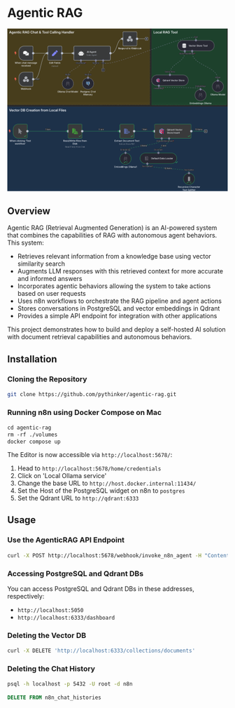 # Agentic RAG

![Agentic RAG Architecture](docs/agentic-rag.png)


## Overview
Agentic RAG (Retrieval Augmented Generation) is an AI-powered system that combines the capabilities of RAG with autonomous agent behaviors. This system:

- Retrieves relevant information from a knowledge base using vector similarity search
- Augments LLM responses with this retrieved context for more accurate and informed answers
- Incorporates agentic behaviors allowing the system to take actions based on user requests
- Uses n8n workflows to orchestrate the RAG pipeline and agent actions
- Stores conversations in PostgreSQL and vector embeddings in Qdrant
- Provides a simple API endpoint for integration with other applications

This project demonstrates how to build and deploy a self-hosted AI solution with document retrieval capabilities and autonomous behaviors.

## Installation

### Cloning the Repository

```bash
git clone https://github.com/pythinker/agentic-rag.git
```

### Running n8n using Docker Compose on Mac
```
cd agentic-rag
rm -rf ./volumes
docker compose up
```

The Editor is now accessible via `http://localhost:5678/`:
1. Head to `http://localhost:5678/home/credentials`
2. Click on 'Local Ollama service'
3. Change the base URL to `http://host.docker.internal:11434/`
4. Set the Host of the PostgreSQL widget on n8n to `postgres`
5. Set the Qdrant URL to `http://qdrant:6333`


## Usage
### Use the AgenticRAG API Endpoint
```bash
curl -X POST http://localhost:5678/webhook/invoke_n8n_agent -H "Content-Type: application/json" -d '{"chatInput": "What are the ingredients of Apple Berry Crisp?", "sessionId": "c324038d8b2944a0855c2e40441038e3"}'
```

### Accessing PostgreSQL and Qdrant DBs
You can access PostgreSQL and Qdrant DBs in these addresses, respectively:
- `http://localhost:5050`
- `http://localhost:6333/dashboard`

### Deleting the Vector DB
```bash
curl -X DELETE 'http://localhost:6333/collections/documents'
```

### Deleting the Chat History
```bash
psql -h localhost -p 5432 -U root -d n8n
```
```sql
DELETE FROM n8n_chat_histories
```

